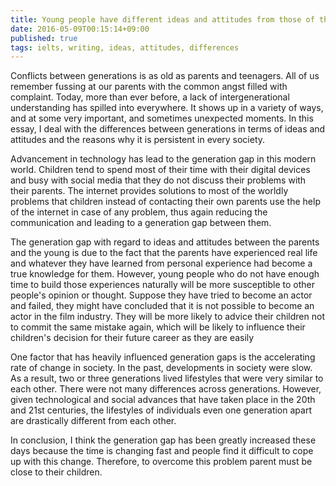 ```yaml
---
title: Young people have different ideas and attitudes from those of their parents and grandparents. What are the differences? What problems may be caused
date: 2016-05-09T00:15:14+09:00
published: true
tags: ielts, writing, ideas, attitudes, differences
---
```



Conflicts between generations is as old as parents and teenagers. All of us remember fussing at our parents with the common angst filled with complaint. Today, more than ever before, a lack of intergenerational understanding has spilled into everywhere. It shows up in a variety of ways, and at some very important, and sometimes unexpected moments. In this essay, I deal with the differences between generations in terms of ideas and attitudes and the reasons why it is persistent in every society.


Advancement in technology has lead to the generation gap in this modern world. Children tend to spend most of their time with their digital devices and busy with social media that they do not discuss their problems with their parents. The internet provides solutions to most of the worldly problems that children instead of contacting their own parents use the help of the internet in case of any problem, thus again reducing the communication and leading to a generation gap between them.


The generation gap with regard to ideas and attitudes between the parents and the young is due to the fact that the parents have experienced real life and whatever they have learned from personal experience had become a true knowledge for them. However, young people who do not have enough time to build those experiences naturally will be more susceptible to other people's opinion or thought. Suppose they have tried to become an actor and failed, they might have concluded that it is not possible to become an actor in the film industry. They will be more likely to advice their children not to commit the same mistake again, which will be likely to influence their children's decision for their future career as they are easily


One factor that has heavily influenced generation gaps is the accelerating rate of change in society. In the past, developments in society were slow. As a result, two or three generations lived lifestyles that were very similar to each other. There were not many differences across generations. However, given technological and social advances that have taken place in the 20th and 21st centuries, the lifestyles of individuals even one generation apart are drastically different from each other.


In conclusion, I think the generation gap has been greatly increased these days because the time is changing fast and people find it difficult to cope up with this change. Therefore, to overcome this problem parent must be close to their children.


